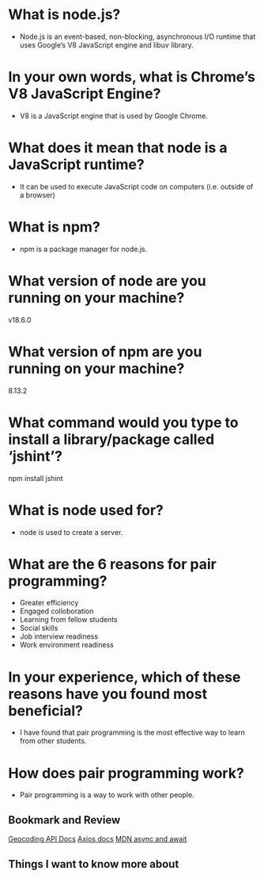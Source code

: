 # What is node.js?
- Node.js is an event-based, non-blocking, asynchronous I/O runtime that uses Google’s V8 JavaScript engine and libuv library.
# In your own words, what is Chrome’s V8 JavaScript Engine?
- V8 is a JavaScript engine that is used by Google Chrome.


# What does it mean that node is a JavaScript runtime?
- It can be used to execute JavaScript code on computers (i.e. outside of a browser)


# What is npm?
- npm is a package manager for node.js.
# What version of node are you running on your machine?
v18.6.0
# What version of npm are you running on your machine?
8.13.2
# What command would you type to install a library/package called ‘jshint’?
npm install jshint
# What is node used for?
- node is used to create a server.
# What are the 6 reasons for pair programming?
- Greater efficiency
- Engaged colloboration
- Learning from fellow students
- Social skills
- Job interview readiness
- Work environment readiness


# In your experience, which of these reasons have you found most beneficial?
- I have found that pair programming is the most effective way to learn from other students.
# How does pair programming work?
- Pair programming is a way to work with other people.
## Bookmark and Review
[Geocoding API Docs](https://locationiq.com/)
[Axios docs](https://www.npmjs.com/package/axios)
[MDN async and await](https://developer.mozilla.org/en-US/docs/Learn/JavaScript/Asynchronous/Async_await)

## Things I want to know more about